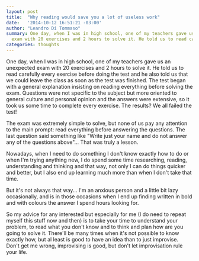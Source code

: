 ```yaml
---
layout: post
title:  "Why reading would save you a lot of useless work"
date:   '2014-10-12 16:51:21 -03:00'
author: "Leandro Di Tommaso"
summary: One day, when I was in high school, one of my teachers gave us an unexpected
  exam with 20 exercises and 2 hours to solve it. He told us to read carefully
categories: thoughts
---
```


One day, when I was in high school, one of my teachers gave us an unexpected
exam with 20 exercises and 2 hours to solve it. He told us to read carefully
every exercise before doing the test and he also told us that we could leave
the class as soon as the test was finished. The test began with a general
explanation insisting on reading everything before solving the exam. Questions 
were not specific to the subject but more oriented to general culture and 
personal opinion and the answers were extensive, so it took us some time to
complete every exercise. The results? We all failed the test!

The exam was extremely simple to solve, but none of us pay any attention to the
main prompt: read everything before answering the questions. The last question
said something like "Write just your name and do not answer any of the questions
above"... That was truly a lesson.

Nowadays, when I need to do something I don't know exactly how to do or when I'm
trying anything new, I do spend some time researching, reading, understanding
and thinking and that way, not only I can do things quicker and better, but I
also end up learning much more than when I don't take that time.

But it's not always that way... I'm an anxious person and a little bit lazy
occasionally, and is in those occasions when I end up finding written in bold
and with colours the answer I spend hours looking for.

So my advice for any interested but especially for me (I do need to repeat
myself this stuff now and then) is to take your time to understand
your problem, to read what you don't know and to think and plan how are you
going to solve it. There'll be many times when it's not possible to know exactly
how, but al least is good to have an idea than to just improvise. Don't get me
wrong, improvising is good, but don't let improvisation rule your life.
